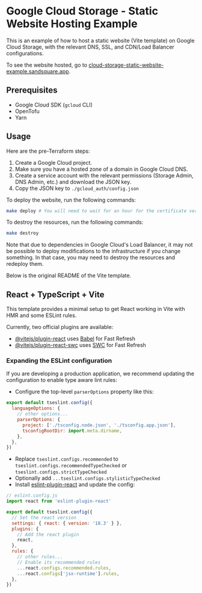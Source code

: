 # Google Cloud Storage - Static Website Hosting Example
This is an example of how to host a static website (Vite template) on Google Cloud Storage, with the relevant DNS, SSL, and CDN/Load Balancer configurations.

To see the website hosted, go to [cloud-storage-static-website-example.sandsquare.app](https://cloud-storage-static-website-example.sandsquare.app).

## Prerequisites
- Google Cloud SDK (`gcloud` CLI)
- OpenTofu
- Yarn

## Usage
Here are the pre-Terraform steps:
1. Create a Google Cloud project.
2. Make sure you have a hosted zone of a domain in Google Cloud DNS.
3. Create a service account with the relevant permissions (Storage Admin, DNS Admin, etc.) and download the JSON key.
4. Copy the JSON key to `./gcloud_auth/config.json`

To deploy the website, run the following commands:
```sh
make deploy # You will need to wait for an hour for the certificate verification + provisioning.
```
To destroy the resources, run the following commands:
```sh
make destroy
```

Note that due to dependencies in Google Cloud's Load Balancer, it may not be possible to deploy modifications to the infrastructure if you change something. In that case, you may need to destroy the resources and redeploy them.

Below is the original README of the Vite template.

## React + TypeScript + Vite

This template provides a minimal setup to get React working in Vite with HMR and some ESLint rules.

Currently, two official plugins are available:

- [@vitejs/plugin-react](https://github.com/vitejs/vite-plugin-react/blob/main/packages/plugin-react/README.md) uses [Babel](https://babeljs.io/) for Fast Refresh
- [@vitejs/plugin-react-swc](https://github.com/vitejs/vite-plugin-react-swc) uses [SWC](https://swc.rs/) for Fast Refresh

### Expanding the ESLint configuration

If you are developing a production application, we recommend updating the configuration to enable type aware lint rules:

- Configure the top-level `parserOptions` property like this:

```js
export default tseslint.config({
  languageOptions: {
    // other options...
    parserOptions: {
      project: ['./tsconfig.node.json', './tsconfig.app.json'],
      tsconfigRootDir: import.meta.dirname,
    },
  },
})
```

- Replace `tseslint.configs.recommended` to `tseslint.configs.recommendedTypeChecked` or `tseslint.configs.strictTypeChecked`
- Optionally add `...tseslint.configs.stylisticTypeChecked`
- Install [eslint-plugin-react](https://github.com/jsx-eslint/eslint-plugin-react) and update the config:

```js
// eslint.config.js
import react from 'eslint-plugin-react'

export default tseslint.config({
  // Set the react version
  settings: { react: { version: '18.3' } },
  plugins: {
    // Add the react plugin
    react,
  },
  rules: {
    // other rules...
    // Enable its recommended rules
    ...react.configs.recommended.rules,
    ...react.configs['jsx-runtime'].rules,
  },
})
```
